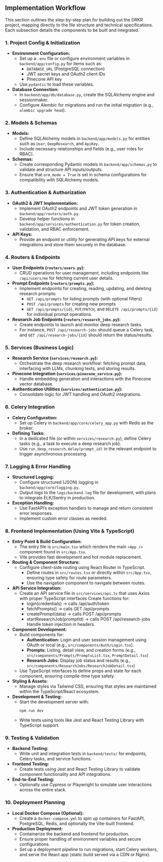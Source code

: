 
## Implementation Workflow

This section outlines the step-by-step plan for building out the DRKR project, mapping directly to the file structure and technical specifications. Each subsection details the components to be built and integrated.

### 1. Project Config & Initialization
- **Environment Configuration:**  
  - Set up a `.env` file or configure environment variables in `backend/app/config.py` for items such as:
    - `DATABASE_URL` (PostgreSQL connection)
    - JWT secret keys and OAuth2 client IDs
    - Pinecone API key
  - Use `pydantic` to load these variables.
- **Database Connection:**  
  - In `backend/app/db/database.py`, create the SQLAlchemy engine and sessionmaker.
  - Configure Alembic for migrations and run the initial migration (e.g., `alembic upgrade head`).

### 2. Models & Schemas
- **Models:**  
  - Define SQLAlchemy models in `backend/app/models.py` for entities such as `User`, `DeepResearch`, and `ApiKey`.
  - Include necessary relationships and fields (e.g., user roles for RBAC).
- **Schemas:**  
  - Create corresponding Pydantic models in `backend/app/schemas.py` to validate and structure API inputs/outputs.
  - Ensure that `orm_mode = True` is set in schema configurations for compatibility with SQLAlchemy models.

### 3. Authentication & Authorization
- **OAuth2 & JWT Implementation:**  
  - Implement OAuth2 endpoints and JWT token generation in `backend/app/routers/auth.py`.
  - Develop helper functions in `backend/app/services/authentication.py` for token creation, validation, and RBAC enforcement.
- **API Keys:**  
  - Provide an endpoint or utility for generating API keys for external integrations and store them securely in the database.

### 4. Routers & Endpoints
- **User Endpoints (`routers/users.py`):**  
  - CRUD operations for user management, including endpoints like `/api/users/me` for fetching current user details.
- **Prompt Endpoints (`routers/prompts.py`):**  
  - Implement endpoints for creating, reading, updating, and deleting research prompts:
    - `GET /api/prompts` for listing prompts (with optional filters)
    - `POST /api/prompts` for creating new prompts
    - `GET /api/prompts/{id}`, `PUT/PATCH`, and `DELETE /api/prompts/{id}` for individual prompt operations.
- **Research Job Endpoints (`routers/research_jobs.py`):**  
  - Create endpoints to launch and monitor deep research tasks.
  - For instance, `POST /api/research-jobs` should queue a Celery task, and `GET /api/research-jobs/{id}` should return the status/results.

### 5. Services (Business Logic)
- **Research Service (`services/research.py`):**  
  - Orchestrate the deep research workflow: fetching prompt data, interfacing with LLMs, chunking texts, and storing results.
- **Pinecone Integration (`services/pinecone_service.py`):**  
  - Handle embedding generation and interactions with the Pinecone vector database.
- **Authentication Utilities (`services/authentication.py`):**  
  - Consolidate logic for JWT handling and OAuth2 integrations.

### 6. Celery Integration
- **Celery Configuration:**  
  - Set up Celery in `backend/app/core/celery_app.py` with Redis as the broker.
- **Defining Tasks:**  
  - In a dedicated file (or within `services/research.py`), define Celery tasks (e.g., a task to execute a deep research job).
  - Use `run_deep_research.delay(prompt_id)` in the relevant endpoint to trigger asynchronous processing.

### 7. Logging & Error Handling
- **Structured Logging:**  
  - Configure structured (JSON) logging in `backend/app/core/logging.py`.
  - Output logs to the `logs/backend.log` file for development, with plans to integrate ELK/Sentry in production.
- **Exception Handling:**  
  - Use FastAPI’s exception handlers to manage and return consistent error responses.
  - Implement custom error classes as needed.

### 8. Frontend Implementation (Using Vite & TypeScript)
- **Entry Point & Build Configuration:**  
  - The entry file is `src/main.tsx` which renders the main `<App />` component found in `src/App.tsx`.
  - Vite provides fast development and hot module replacement.
- **Routing & Component Structure:**  
  - Configure client-side routing using React Router in TypeScript.  
    - Define routes in `src/routes.tsx` or directly within `src/App.tsx`, ensuring type safety for route parameters.
    - Use the navigation component to navigate between routes.
- **API Service Integration:**  
  - Create an API service file in `src/services/api.ts` that uses Axios with proper TypeScript interfaces
    Create functions for:
      - login(credentials) -> calls /api/auth/token
      - fetchPrompts() -> calls GET /api/prompts
      - createPrompt(data) -> calls POST /api/prompts
      - startResearchJob(promptId) -> calls POST /api/research-jobs
    Handle token injection in headers.
- **Component Development:**  
  - Build components for:
    - **Authentication:** Login and user session management using OAuth or local (e.g., `src/components/Auth/Login.tsx`). 
    - **Prompts:** Listing, detail view, and creation forms (e.g., `src/components/Prompts/PromptsList.tsx`, `PromptDetail.tsx`)
    - **Research Jobs:** Display job status and results (e.g., `src/components/ResearchJobs/ResearchJobDetail.tsx`)
  - Use TypeScript interfaces to define props and state for each component, ensuring compile-time type safety.
- **Styling & Assets:**  
  - Manage styles via Tailwind CSS, ensuring that styles are maintained within the TypeScript/React ecosystem.
- **Development & Testing:**  
  - Start the development server with:
    ```bash
    npm run dev
    ```
  - Write tests using tools like Jest and React Testing Library with TypeScript support.

### 9. Testing & Validation
- **Backend Testing:**  
  - Write unit and integration tests in `backend/tests/` for endpoints, Celery tasks, and service functions.
- **Frontend Testing:**  
  - Create tests using Jest and React Testing Library to validate component functionality and API integrations.
- **End-to-End Testing:**  
  - Optionally use Cypress or Playwright to simulate user interactions across the entire stack.

### 10. Deployment Planning
- **Local Docker Compose (Optional):**  
  - Create a `docker-compose.yml` to spin up containers for FastAPI, PostgreSQL, Redis, and optionally the Vite-built frontend.
- **Production Deployment:**  
  - Containerize the backend and frontend for production.
  - Ensure proper handling of environment variables and secure configurations.
  - Set up a deployment pipeline to run migrations, start Celery workers, and serve the React app (static build served via a CDN or Nginx).
